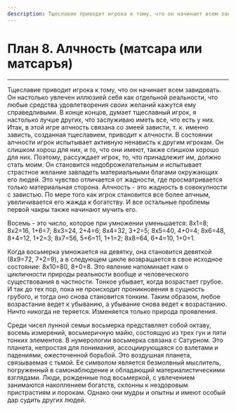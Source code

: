 ```yaml
---
description: Тщеславие приводит игрока к тому, что он начинает всем завидовать. Он настолько увлечен иллюзией себя как отдельной реальности, что любые средства удовлетворения своих желаний кажутся ему справедливыми.
---
```

# План 8. Алчность (матсара или матсаръя)


---
Тщеславие приводит игрока к тому, что он начинает всем завидовать. Он настолько увлечен иллюзией себя как отдельной реальности, что любые средства удовлетворения своих желаний кажутся ему справедливыми. В конце концов, думает тщеславный игрок, я настолько лучше других, что заслуживаю иметь все, что есть у них. Итак, в этой игре алчность связана со змеей зависти, т. к. именно зависть, созданная тщеславием, приводит к алчности. В состоянии алчности игрок испытывает активную ненависть к другим игрокам. Он слишком хорош для них, и то, что они имеют, также слишком хорошо для них. Поэтому, рассуждает игрок, то, что принадлежит им, должно стать моим. Он становится недоброжелательным и испытывает страстное желание завладеть материальными благами окружающих его людей. Это чувство отличается от жадности, где просматривается только материальная сторона. Алчность - это жадность в совокупности с завистью. По мере того как игрок становится все более алчным, увеличивается его жажда к богатству. И все остальные проблемы первой чакры также начинают мучить его. 

Восемь - это число, которое при умножении уменьшается: 8x1=8; 8x2=16, 1+6=7; 8х3=24, 2+4=6; 8х4=32, 3+2=5; 8х5=40, 4+0=4; 8x6=48, 8+4=12, 1+2=3; 8х7=56, 5+6=11, 1+1=2; 8х8=64, 6+4=10, 1+0=1. 

Когда восьмерка умножается на девятку, она становится девяткой (8x9=72, 7+2=9), а в следующем цикле возвращается в свое исходное состояние: 8x10=80, 8+0=8. Это явление напоминает нам о цикличности природы реальности вообще и человеческого существования в частности. Тонкое убывает, когда возрастает грубое. И так до тех пор, пока не происходит проникновения в сущность грубого, и тогда оно снова становится тонким. Таким образом, любое возрастание ведет к убыванию, а убывание снова ведет к возрастанию. Ничто никогда не теряется. Изменяется только природа проявления. 

Среди чисел лунной семьи восьмерка представляет собой октаву, восемь измерений, восьмеричную майю, состоящую из трех гун и пяти тонких элементов. В нумерологии восьмерка связана с Сатурном. Это планета, непростая для понимания, ассоциирующаяся со взлетами и падениями, ожесточенной борьбой. Это воздушная планета, связываемая с тьмой. Ее символом является безмолвный мыслитель, погруженный в самонаблюдение и обладающий материалистическими взглядами. Люди, рожденные под восьмеркой, с увлечением занимаются накоплением богатств, склонны к нездоровым пристрастиям и порокам. Однако они мудры и опытны и имеют особый дар судить других людей.
